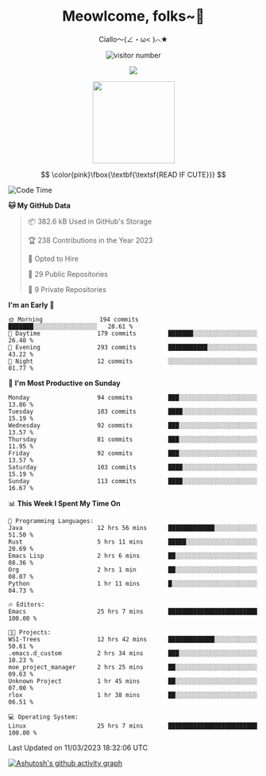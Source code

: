 <div align="center">
  <h1>Meowlcome, folks~👋</h1>
  <p>Ciallo～(∠・ω< )⌒★</p>
</div>

<p align="center">
  <img src="https://count.getloli.com/get/@Ziqi-Yang?theme=rule34" alt="visitor number" />
</p>

<p align="center">
  <img src="https://skillicons.dev/icons?i=rust,c,py,flutter,go,java,js,bash,linux,emacs" />
</p>
<p align="center">
  <img height="165" src="https://github-readme-stats.vercel.app/api?username=Ziqi-Yang&show_icons=true&include_all_commits=true&hide_border=true" />
</p>

$$
\color{pink}\fbox{\textbf{\textsf{READ IF CUTE}}}
$$

<!--START_SECTION:waka-->
![Code Time](http://img.shields.io/badge/Code%20Time-686%20hrs%207%20mins-blue)

**🐱 My GitHub Data** 

> 📦 382.6 kB Used in GitHub's Storage 
 > 
> 🏆 238 Contributions in the Year 2023
 > 
> 💼 Opted to Hire
 > 
> 📜 29 Public Repositories 
 > 
> 🔑 9 Private Repositories 
 > 
**I'm an Early 🐤** 

```text
🌞 Morning                194 commits         ███████░░░░░░░░░░░░░░░░░░   28.61 % 
🌆 Daytime                179 commits         ███████░░░░░░░░░░░░░░░░░░   26.40 % 
🌃 Evening                293 commits         ███████████░░░░░░░░░░░░░░   43.22 % 
🌙 Night                  12 commits          ░░░░░░░░░░░░░░░░░░░░░░░░░   01.77 % 
```
📅 **I'm Most Productive on Sunday** 

```text
Monday                   94 commits          ███░░░░░░░░░░░░░░░░░░░░░░   13.86 % 
Tuesday                  103 commits         ████░░░░░░░░░░░░░░░░░░░░░   15.19 % 
Wednesday                92 commits          ███░░░░░░░░░░░░░░░░░░░░░░   13.57 % 
Thursday                 81 commits          ███░░░░░░░░░░░░░░░░░░░░░░   11.95 % 
Friday                   92 commits          ███░░░░░░░░░░░░░░░░░░░░░░   13.57 % 
Saturday                 103 commits         ████░░░░░░░░░░░░░░░░░░░░░   15.19 % 
Sunday                   113 commits         ████░░░░░░░░░░░░░░░░░░░░░   16.67 % 
```


📊 **This Week I Spent My Time On** 

```text
💬 Programming Languages: 
Java                     12 hrs 56 mins      █████████████░░░░░░░░░░░░   51.50 % 
Rust                     5 hrs 11 mins       █████░░░░░░░░░░░░░░░░░░░░   20.69 % 
Emacs Lisp               2 hrs 6 mins        ██░░░░░░░░░░░░░░░░░░░░░░░   08.36 % 
Org                      2 hrs 1 min         ██░░░░░░░░░░░░░░░░░░░░░░░   08.07 % 
Python                   1 hr 11 mins        █░░░░░░░░░░░░░░░░░░░░░░░░   04.73 % 

🔥 Editors: 
Emacs                    25 hrs 7 mins       █████████████████████████   100.00 % 

🐱‍💻 Projects: 
WS1-Trees                12 hrs 42 mins      █████████████░░░░░░░░░░░░   50.61 % 
.emacs.d_custom          2 hrs 34 mins       ███░░░░░░░░░░░░░░░░░░░░░░   10.23 % 
moe_project_manager      2 hrs 25 mins       ██░░░░░░░░░░░░░░░░░░░░░░░   09.63 % 
Unknown Project          1 hr 45 mins        ██░░░░░░░░░░░░░░░░░░░░░░░   07.00 % 
rlox                     1 hr 38 mins        ██░░░░░░░░░░░░░░░░░░░░░░░   06.51 % 

💻 Operating System: 
Linux                    25 hrs 7 mins       █████████████████████████   100.00 % 
```


 Last Updated on 11/03/2023 18:32:06 UTC
<!--END_SECTION:waka-->


[![Ashutosh's github activity graph](https://github-readme-activity-graph.cyclic.app/graph?username=Ziqi-Yang&theme=github)](https://github.com/ashutosh00710/github-readme-activity-graph)
